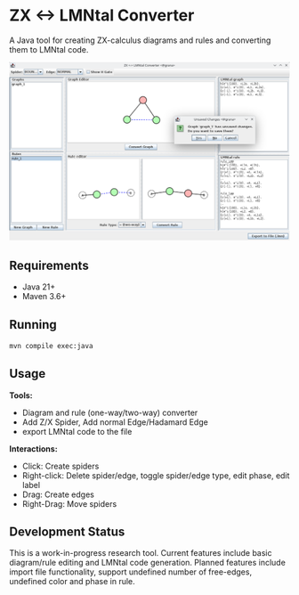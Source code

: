 # ZX <-> LMNtal Converter

A Java tool for creating ZX-calculus diagrams and rules and converting them to LMNtal code.

![example](zx<->lmn.png)

## Requirements

- Java 21+
- Maven 3.6+

## Running

```bash
mvn compile exec:java
```

## Usage

**Tools:**
- Diagram and rule (one-way/two-way) converter
- Add Z/X Spider, Add normal Edge/Hadamard Edge
- export LMNtal code to the file

**Interactions:**
- Click: Create spiders
- Right-click: Delete spider/edge, toggle spider/edge type, edit phase, edit label
- Drag: Create edges
- Right-Drag: Move spiders

## Development Status

This is a work-in-progress research tool. Current features include basic diagram/rule editing and LMNtal code generation. Planned features include import file functionality, support undefined number of free-edges, undefined color and phase in rule.
